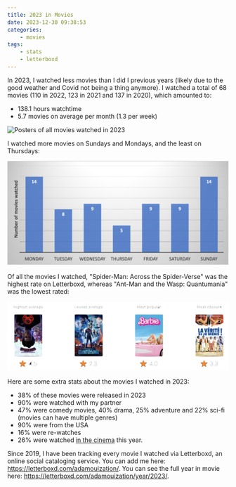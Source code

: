```yaml
---
title: 2023 in Movies
date: 2023-12-30 09:38:53
categories: 
    - movies
tags: 
    - stats
    - letterboxd
---
```


In 2023, I watched less movies than I did I previous years (likely due to the good weather and Covid not being a thing anymore). I watched a total of 68 movies (110 in 2022, 123 in 2021 and 137 in 2020), which amounted to:
* 138.1 hours watchtime
* 5.7 movies on average per month (1.3 per week)

![Posters of all movies watched in 2023](./Year-2023-In-Movies/all_movie_posters.png)

<!--more-->

I watched more movies on Sundays and Mondays, and the least on Thursdays:

![Histogram showing numbers of movies watched on different weekdays.](./Year-2023-In-Movies/histogram_weekdays.png)

Of all the movies I watched, "Spider-Man: Across the Spider-Verse" was the highest rate on Letterboxd, whereas "Ant-Man and the Wasp: Quantumania" was the lowest rated:

![Posters of all movies watched in 2023](./Year-2023-In-Movies/high_and_lows.png)

Here are some extra stats about the movies I watched in 2023:
* 38% of these movies were released in 2023
* 90% were watched with my partner
* 47% were comedy movies, 40% drama, 25% adventure and 22% sci-fi (movies can have multiple genres)
* 90% were from the USA
* 16% were re-watches
* 26% were watched [in the cinema](https://letterboxd.com/adamouization/list/my-2023-cinema-viewings/) this year.

Since 2019, I have been tracking every movie I watched via Letterboxd, an online social cataloging service. You can add me here: https://letterboxd.com/adamouization/. You can see the full year in movie here: https://letterboxd.com/adamouization/year/2023/. 